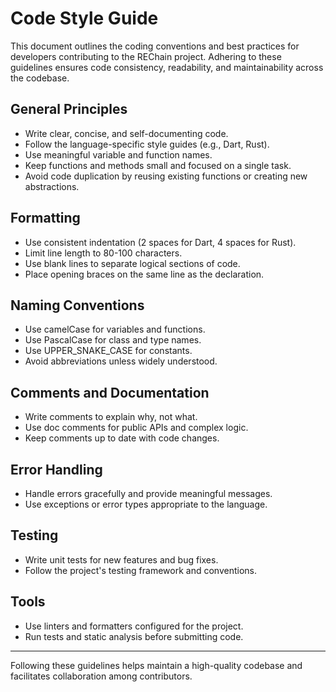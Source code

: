 # Code Style Guide

This document outlines the coding conventions and best practices for developers contributing to the REChain project. Adhering to these guidelines ensures code consistency, readability, and maintainability across the codebase.

## General Principles

- Write clear, concise, and self-documenting code.
- Follow the language-specific style guides (e.g., Dart, Rust).
- Use meaningful variable and function names.
- Keep functions and methods small and focused on a single task.
- Avoid code duplication by reusing existing functions or creating new abstractions.

## Formatting

- Use consistent indentation (2 spaces for Dart, 4 spaces for Rust).
- Limit line length to 80-100 characters.
- Use blank lines to separate logical sections of code.
- Place opening braces on the same line as the declaration.

## Naming Conventions

- Use camelCase for variables and functions.
- Use PascalCase for class and type names.
- Use UPPER_SNAKE_CASE for constants.
- Avoid abbreviations unless widely understood.

## Comments and Documentation

- Write comments to explain why, not what.
- Use doc comments for public APIs and complex logic.
- Keep comments up to date with code changes.

## Error Handling

- Handle errors gracefully and provide meaningful messages.
- Use exceptions or error types appropriate to the language.

## Testing

- Write unit tests for new features and bug fixes.
- Follow the project's testing framework and conventions.

## Tools

- Use linters and formatters configured for the project.
- Run tests and static analysis before submitting code.

---

Following these guidelines helps maintain a high-quality codebase and facilitates collaboration among contributors.
